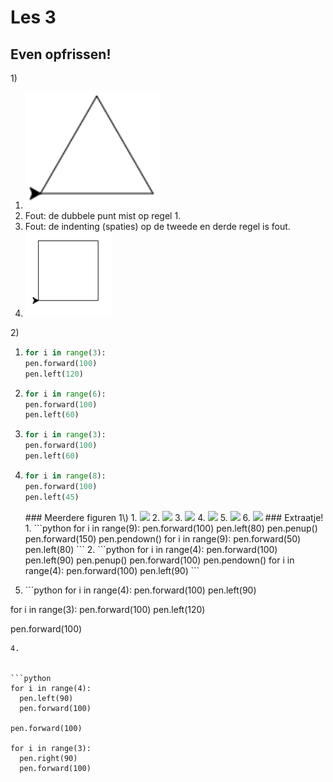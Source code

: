 # Les 3

## Even opfrissen!

1\)

1. ![](<../../../.gitbook/assets/image-20190415165611900 (2) (4) (1) (1) (1) (2).png>)
2. Fout: de dubbele punt mist op regel 1.
3. Fout: de indenting (spaties) op de tweede en derde regel is fout.
4. ![](<../../../.gitbook/assets/les 3 1.4.PNG>)

2\)

1. ```python
   for i in range(3):
   pen.forward(100)
   pen.left(120)
   ```
2. ```python
   for i in range(6):
   pen.forward(100)
   pen.left(60)
   ```
3. ```python
   for i in range(3):
   pen.forward(100)
   pen.left(60)
   ```
4.  ```python
    for i in range(8):
    pen.forward(100)
    pen.left(45)
    ```

    \### Meerdere figuren 1\\) 1. ![](../../../.gitbook/assets/image-20190415170548304.png) 2. ![](<../../../.gitbook/assets/image-20190415171210673 (1) (2) (2) (2) (2) (2) (2) (2) (1) (1) (1).png>) 3. ![](<../../../.gitbook/assets/image-20190415171156881 (2) (2) (2) (2) (2) (2) (2) (1) (1) (1).png>) 4. ![](../../../.gitbook/assets/image-20190415171117482.png) 5. ![](../../../.gitbook/assets/image-20190415171030510.png) 6. ![](../../../.gitbook/assets/image-20190415171304634.png) ### Extraatje! 1. \`\`\`python for i in range(9): pen.forward(100) pen.left(80) pen.penup() pen.forward(150) pen.pendown() for i in range(9): pen.forward(50) pen.left(80) \`\`\` 2. \`\`\`python for i in range(4): pen.forward(100) pen.left(90) pen.penup() pen.forward(100) pen.pendown() for i in range(4): pen.forward(100) pen.left(90) \`\`\`
5. \`\`\`python for i in range(4): pen.forward(100) pen.left(90)

for i in range(3): pen.forward(100) pen.left(120)

pen.forward(100)

````
4. 


```python
for i in range(4):
  pen.left(90)
  pen.forward(100)

pen.forward(100)

for i in range(3):
  pen.right(90)
  pen.forward(100)
````
